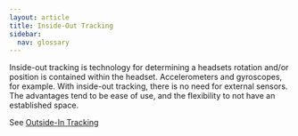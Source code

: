 ```yaml
---
layout: article
title: Inside-Out Tracking
sidebar:
  nav: glossary
---
```

Inside-out tracking is technology for determining a headsets rotation and/or position is contained within the headset. Accelerometers and gyroscopes, for example. With inside-out tracking, there is no need for external sensors. The advantages tend to be ease of use, and the flexibility to not have an established space. 

See [Outside-In Tracking](OutsideInTracking.md)
